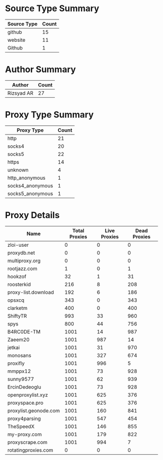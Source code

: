 # Source Type Summary

| Source Type | Count |
|-------------|-------|
| github | 15 |
| website | 11 |
| Github | 1 |


# Author Summary

| Author | Count |
|--------|-------|
| Rizsyad AR | 27 |


# Proxy Type Summary

| Proxy Type | Count |
|------------|-------|
| http | 21 |
| socks4 | 20 |
| socks5 | 22 |
| https | 14 |
| unknown | 4 |
| http_anonymous | 1 |
| socks4_anonymous | 1 |
| socks5_anonymous | 1 |


# Proxy Details

| Name | Total Proxies | Live Proxies | Dead Proxies |
|------|---------------|--------------|---------------|
| zloi-user | 0 | 0 | 0 |
| proxydb.net | 0 | 0 | 0 |
| multiproxy.org | 0 | 0 | 0 |
| rootjazz.com | 1 | 0 | 1 |
| hookzof | 32 | 1 | 31 |
| roosterkid | 216 | 8 | 208 |
| proxy-list.download | 192 | 6 | 186 |
| opsxcq | 343 | 0 | 343 |
| clarketm | 400 | 0 | 400 |
| ShiftyTR | 993 | 33 | 960 |
| spys | 800 | 44 | 756 |
| B4RC0DE-TM | 1001 | 14 | 987 |
| Zaeem20 | 1001 | 987 | 14 |
| jetkai | 1001 | 31 | 970 |
| monosans | 1001 | 327 | 674 |
| proxifly | 1001 | 996 | 5 |
| mmppx12 | 1001 | 73 | 928 |
| sunny9577 | 1001 | 62 | 939 |
| ErcinDedeoglu | 1001 | 73 | 928 |
| openproxylist.xyz | 1001 | 625 | 376 |
| proxyspace.pro | 1001 | 625 | 376 |
| proxylist.geonode.com | 1001 | 160 | 841 |
| proxy4parsing | 1001 | 547 | 454 |
| TheSpeedX | 1001 | 146 | 855 |
| my-proxy.com | 1001 | 179 | 822 |
| proxyscrape.com | 1001 | 994 | 7 |
| rotatingproxies.com | 0 | 0 | 0 |
